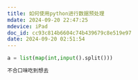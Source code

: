 ```yaml
---
title: 如何使用python进行数据预处理
mdate: 2024-09-20 22:47:25
mdevice: iPad
doc_id: cc93c814b6604c74b439679c8e519e97
date: 2024-09-20 02:51:54
---
```


```python
a = list(map(int,input().split()))

不合口味吃到想去
